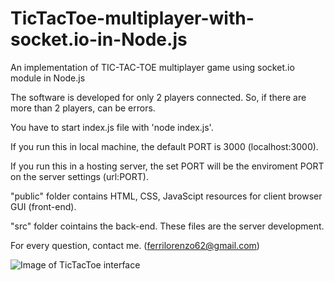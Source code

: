 # TicTacToe-multiplayer-with-socket.io-in-Node.js
An implementation of TIC-TAC-TOE multiplayer game using socket.io module in Node.js


The software is developed for only 2 players connected. So, if there are more than 2 players, can be errors.


You have to start index.js file with 'node index.js'.

If you run this in local machine, the default PORT is 3000 (localhost:3000).

If you run this in a hosting server, the set PORT will be the enviroment PORT on the server settings (url:PORT).

"public" folder contains HTML, CSS, JavaScipt resources for client browser GUI (front-end).


"src" folder cointains the back-end. These files are the server development.


For every question, contact me. (ferrilorenzo62@gmail.com)

![Image of TicTacToe interface](file:///C:/Users/LolloAAA/Desktop/tic.png)
